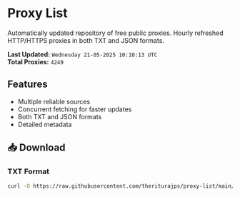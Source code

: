 # Proxy List

Automatically updated repository of free public proxies. Hourly refreshed HTTP/HTTPS proxies in both TXT and JSON formats.

**Last Updated:** `Wednesday 21-05-2025 10:10:13 UTC`  
**Total Proxies:** `4249`

## Features
- Multiple reliable sources
- Concurrent fetching for faster updates
- Both TXT and JSON formats
- Detailed metadata

## 📥 Download

### TXT Format
```bash
curl -O https://raw.githubusercontent.com/theriturajps/proxy-list/main/proxies.txt